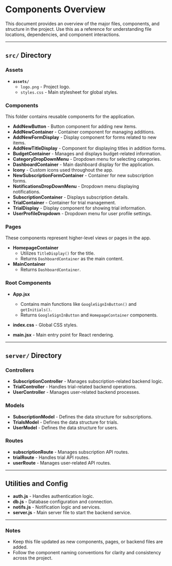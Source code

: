 # Components Overview

This document provides an overview of the major files, components, and structure in the project. Use this as a reference for understanding file locations, dependencies, and component interactions.

---

## `src/` Directory

### Assets

- **`assets/`**
  - `logo.png` - Project logo.
  - `styles.css` - Main stylesheet for global styles.

### Components

This folder contains reusable components for the application.

- **AddNewButton** - Button component for adding new items.
- **AddNewContainer** - Container component for managing additions.
- **AddNewFormDisplay** - Display component for forms related to new items.
- **AddNewTitleDisplay** - Component for displaying titles in addition forms.
- **BudgetContainer** - Manages and displays budget-related information.
- **CategoryDropDownMenu** - Dropdown menu for selecting categories.
- **DashboardContainer** - Main dashboard display for the application.
- **Icony** - Custom icons used throughout the app.
- **NewSubscriptionFormContainer** - Container for new subscription forms.
- **NotificationsDropDownMenu** - Dropdown menu displaying notifications.
- **SubscriptionContainer** - Displays subscription details.
- **TrialContainer** - Container for trial management.
- **TrialDisplay** - Display component for showing trial information.
- **UserProfileDropdown** - Dropdown menu for user profile settings.

### Pages

These components represent higher-level views or pages in the app.

- **HomepageContainer**
  - Utilizes `TitleDisplay()` for the title.
  - Returns `DashboardContainer` as the main content.
- **MainContainer**
  - Returns `DashboardContainer`.

### Root Components

- **App.jsx**

  - Contains main functions like `GoogleSignInButton()` and `getInitials()`.
  - Returns `GoogleSignInButton` and `HomepageContainer` components.

- **index.css** - Global CSS styles.
- **main.jsx** - Main entry point for React rendering.

---

## `server/` Directory

### Controllers

- **SubscriptionController** - Manages subscription-related backend logic.
- **TrialController** - Handles trial-related backend operations.
- **UserController** - Manages user-related backend processes.

### Models

- **SubscriptionModel** - Defines the data structure for subscriptions.
- **TrialsModel** - Defines the data structure for trials.
- **UserModel** - Defines the data structure for users.

### Routes

- **subscriptionRoute** - Manages subscription API routes.
- **trialRoute** - Handles trial API routes.
- **userRoute** - Manages user-related API routes.

---

## Utilities and Config

- **auth.js** - Handles authentication logic.
- **db.js** - Database configuration and connection.
- **notifs.js** - Notification logic and services.
- **server.js** - Main server file to start the backend service.

---

### Notes

- Keep this file updated as new components, pages, or backend files are added.
- Follow the component naming conventions for clarity and consistency across the project.
